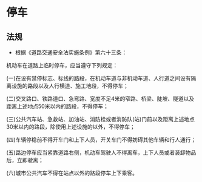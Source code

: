﻿# 停车

## 法规

* 根据《道路交通安全法实施条例》第六十三条：

机动车在道路上临时停车，应当遵守下列规定：

(一)在设有禁停标志、标线的路段，在机动车道与非机动车道、人行道之间设有隔离设施的路段以及人行横道、施工地段，不得停车；

(二)交叉路口、铁路道口、急弯路、宽度不足4米的窄路、桥梁、陡坡、隧道以及距离上述地点50米以内的路段，不得停车；

(三)公共汽车站、急救站、加油站、消防栓或者消防队(站)门前以及距离上述地点30米以内的路段，除使用上述设施的以外，不得停车；

(四)车辆停稳前不得开车门和上下人员，开关车门不得妨碍其他车辆和行人通行；

(五)路边停车应当紧靠道路右侧，机动车驾驶人不得离车，上下人员或者装卸物品后，立即驶离；

(六)城市公共汽车不得在站点以外的路段停车上下乘客。
